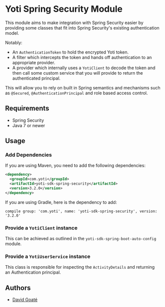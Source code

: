 # Yoti Spring Security Module

This module aims to make integration with Spring Security easier by providing some classes that fit into Spring Security's existing authentication model.

Notably:

* An `AuthenticationToken` to hold the encrypted Yoti token.
* A filter which intercepts the token and hands off authentication to an appropriate provider.
* A provider which internally uses a `YotiClient` to decode the token and then call some custom service that you will provide to return the authenticated principal.

This will allow you to rely on built in Spring semantics and mechanisms such as `@Secured`, `@AuthenticationPrincipal` and role based access control. 

## Requirements

- Spring Security
- Java 7 or newer

## Usage

### Add Dependencies

If you are using Maven, you need to add the following dependencies:

```xml
<dependency>
  <groupId>com.yoti</groupId>
  <artifactId>yoti-sdk-spring-security</artifactId>
  <version>3.2.0</version>
</dependency>
```

If you are using Gradle, here is the dependency to add:

```
compile group: 'com.yoti', name: 'yoti-sdk-spring-security', version: '3.2.0'
```

### Provide a `YotiClient` instance

This can be achieved as outlined in the `yoti-sdk-spring-boot-auto-config` module.

### Provide a `YotiUserService` instance

This class is responsible for inspecting the `ActivityDetails` and returning an Authentication principal.

## Authors

* [David Goaté](https://github.com/davidgoate)
